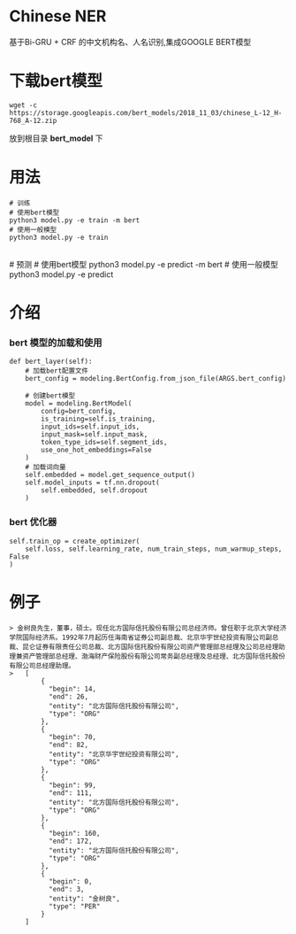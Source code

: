 # Chinese NER

基于Bi-GRU + CRF 的中文机构名、人名识别,集成GOOGLE BERT模型

# 下载bert模型

    wget -c https://storage.googleapis.com/bert_models/2018_11_03/chinese_L-12_H-768_A-12.zip

放到根目录 **bert_model** 下

# 用法

    # 训练
    # 使用bert模型
    python3 model.py -e train -m bert
    # 使用一般模型
    python3 model.py -e train


​    
    # 预测
    # 使用bert模型
    python3 model.py -e predict -m bert
    # 使用一般模型
    python3 model.py -e predict

# 介绍

### bert 模型的加载和使用

    def bert_layer(self):
        # 加载bert配置文件
        bert_config = modeling.BertConfig.from_json_file(ARGS.bert_config)
    
        # 创建bert模型　
        model = modeling.BertModel(
            config=bert_config,
            is_training=self.is_training,
            input_ids=self.input_ids,
            input_mask=self.input_mask,
            token_type_ids=self.segment_ids,
            use_one_hot_embeddings=False
        )
        # 加载词向量
        self.embedded = model.get_sequence_output()
        self.model_inputs = tf.nn.dropout(
            self.embedded, self.dropout
        )

### bert 优化器

    self.train_op = create_optimizer(
        self.loss, self.learning_rate, num_train_steps, num_warmup_steps, False
    )




# 例子
    > 金树良先生，董事，硕士。现任北方国际信托股份有限公司总经济师。曾任职于北京大学经济学院国际经济系。1992年7月起历任海南省证券公司副总裁、北京华宇世纪投资有限公司副总裁、昆仑证券有限责任公司总裁、北方国际信托股份有限公司资产管理部总经理及公司总经理助理兼资产管理部总经理、渤海财产保险股份有限公司常务副总经理及总经理、北方国际信托股份有限公司总经理助理。
    >   [
            {
              "begin": 14,
              "end": 26,
              "entity": "北方国际信托股份有限公司",
              "type": "ORG"
            },
            {
              "begin": 70,
              "end": 82,
              "entity": "北京华宇世纪投资有限公司",
              "type": "ORG"
            },
            {
              "begin": 99,
              "end": 111,
              "entity": "北方国际信托股份有限公司",
              "type": "ORG"
            },
            {
              "begin": 160,
              "end": 172,
              "entity": "北方国际信托股份有限公司",
              "type": "ORG"
            },
            {
              "begin": 0,
              "end": 3,
              "entity": "金树良",
              "type": "PER"
            }
        ]